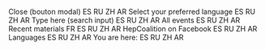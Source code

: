 Close (bouton modal)                          ES RU ZH AR
Select your preferred language                ES RU ZH AR
Type here (search input)                      ES RU ZH AR
All events                                    ES RU ZH AR
Recent materials                              FR ES RU ZH AR
HepCoalition on Facebook                      ES RU ZH AR
Languages                                     ES RU ZH AR
You are here:                                 ES RU ZH AR
